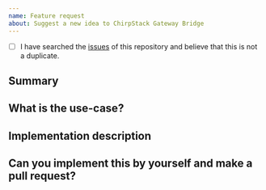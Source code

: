 ```yaml
---
name: Feature request
about: Suggest a new idea to ChirpStack Gateway Bridge
---
```


<!--
  We really appreciate your time effort in creating this issue, it's really valuable for the quality of the project.
  Before diving into the details, make sure to check off the following:
-->

<!-- Your checkbox should look like this: [x] -->

- [ ] I have searched the [issues](https://github.com/brocaar/chirpstack-gateway-bridge) of this repository and believe that this is not a duplicate.

## Summary

<!-- Describe how it should work. -->

## What is the use-case?

<!-- Providing an use-case will help to know if this feature can fits within the architecture, aside of giving feedback and shape the implementation if required. -->

## Implementation description

<!--
  Provide a description, workflow, technique, or even a screenshot that describes how this feature should be implemented.
-->

## Can you implement this by yourself and make a pull request?
